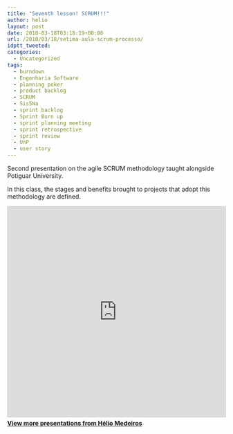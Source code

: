 ```yaml
---
title: "Seventh lesson! SCRUM!!!"
author: helio
layout: post
date: 2010-03-18T03:18:19+00:00
url: /2010/03/18/setima-aula-scrum-processo/
idptt_tweeted: 
categories:
  - Uncategorized
tags:
  - burndown
  - Engenharia Software
  - planning poker
  - product backlog
  - SCRUM
  - Sis5Na
  - sprint backlog
  - Sprint Burn up
  - sprint planning meeting
  - sprint retrospective
  - sprint review
  - UnP
  - user story
---
```


Second presentation on the agile SCRUM methodology taught alongside Potiguar University.

In this class, the stages and benefits brought to projects that adopt this methodology are defined. <div style="margin-bottom: 20px;">
<iframe src="https://www.slideshare.net/slideshow/embed_code/key/ePHVpNd1rPPUEh" width="597" height="486" frameborder="0" marginwidth="0" marginheight="0" scrolling="no" style="border:1px solid #CCC; border-width:1px; margin-bottom:5px; max-width: 100%;" allowfullscreen></iframe>
</iframe>
<div style="margin-bottom:5px">
    <strong><a href="//www.slideshare.net/heliomedeiros" target="_blank">View more presentations from Hélio Medeiros</a></strong>
</div>
</div>